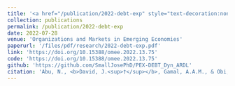 ```yaml
---
title: '<a href="/publication/2022-debt-exp" style="text-decoration:none;">Non-linear effect of government debt on public expenditure in Nigeria: Insight from bootstrap ARDL procedure</a>'
collection: publications
permalink: /publication/2022-debt-exp
date: 2022-07-28
venue: 'Organizations and Markets in Emerging Economies'
paperurl: '/files/pdf/research/2022-debt-exp.pdf'
link: 'https://doi.org/10.15388/omee.2022.13.75'
code: 'https://doi.org/10.15388/omee.2022.13.75'
github: 'https://github.com/SmallJosePhD/PEX-DEBT_Dyn_ARDL'
citation: 'Abu, N., <b>David, J.<sup>†</sup></b>, Gamal, A.A.M., & Obi, B. (2022). &quot;Non-linear effect of government debt on public expenditure in Nigeria: Insight from bootstrap ARDL procedure.&quot; <i>Organizations and Markets in Emerging Economies</i>, <i>13</i>(1), 163-182. doi:10.15388/omee.2022.13.75'
---
```

